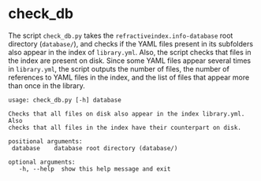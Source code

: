 # check_db
The script `check_db.py` takes the `refractiveindex.info-database` root directory (`database/`), and checks if the YAML files present in its subfolders also appear in the index of `library.yml`. Also, the script checks that files in the index are present on disk.
Since some YAML files appear several times in `library.yml`, the script outputs the number of files, the number of references to YAML files in the index, and the list of files that appear more than once in the library.

```
usage: check_db.py [-h] database

Checks that all files on disk also appear in the index library.yml. Also
checks that all files in the index have their counterpart on disk.

positional arguments:
 database    database root directory (database/)

optional arguments:
   -h, --help  show this help message and exit
```
